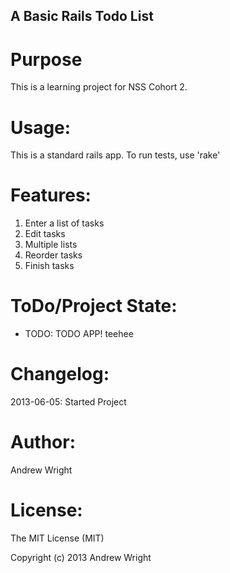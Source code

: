A Basic Rails Todo List
-----------------------

Purpose
=======

This is a learning project for NSS Cohort 2.

Usage:
======

This is a standard rails app. To run tests, use 'rake'

Features:
=========

1. Enter a list of tasks
2. Edit tasks
3. Multiple lists
4. Reorder tasks
5. Finish tasks


ToDo/Project State:
===================

* TODO: TODO APP! teehee

Changelog:
==========

2013-06-05: Started Project

Author:
=======

Andrew Wright

License:
========

The MIT License (MIT)

Copyright (c) 2013 Andrew Wright


